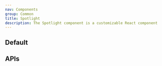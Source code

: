 ```yaml
---
nav: Components
group: Common
title: Spotlight
description: The Spotlight component is a customizable React component that displays a circle following the mouse cursor. The circle can be customized in size with the size prop.
---
```


## Default

<code src="./demos/index.tsx" nopadding></code>

## APIs

<API></API>
